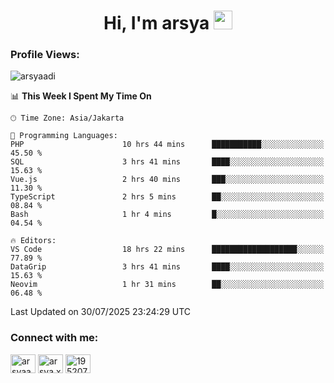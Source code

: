 <h1 align="center">Hi, I'm arsya 
  <img src="https://media.giphy.com/media/hvRJCLFzcasrR4ia7z/giphy.gif" width="30px"/>
</h1>

<p align="left"> <h3>Profile Views:</h3> <img src="https://komarev.com/ghpvc/?username=arsyaadi&label=Profile%20views&color=0e75b6&style=flat" alt="arsyaadi" /> </p>

<!--START_SECTION:waka-->
📊 **This Week I Spent My Time On** 

```text
🕑︎ Time Zone: Asia/Jakarta

💬 Programming Languages: 
PHP                      10 hrs 44 mins      ███████████░░░░░░░░░░░░░░   45.50 % 
SQL                      3 hrs 41 mins       ████░░░░░░░░░░░░░░░░░░░░░   15.63 % 
Vue.js                   2 hrs 40 mins       ███░░░░░░░░░░░░░░░░░░░░░░   11.30 % 
TypeScript               2 hrs 5 mins        ██░░░░░░░░░░░░░░░░░░░░░░░   08.84 % 
Bash                     1 hr 4 mins         █░░░░░░░░░░░░░░░░░░░░░░░░   04.54 % 

🔥 Editors: 
VS Code                  18 hrs 22 mins      ███████████████████░░░░░░   77.89 % 
DataGrip                 3 hrs 41 mins       ████░░░░░░░░░░░░░░░░░░░░░   15.63 % 
Neovim                   1 hr 31 mins        ██░░░░░░░░░░░░░░░░░░░░░░░   06.48 % 
```


 Last Updated on 30/07/2025 23:24:29 UTC
<!--END_SECTION:waka-->

<!-- - 📫 How to reach me **itsme@arsyaadi.software** -->


<h3 align="left">Connect with me:</h3>
<p align="left">
<a href="https://linkedin.com/in/arsyaadi" target="blank"><img align="center" src="https://raw.githubusercontent.com/rahuldkjain/github-profile-readme-generator/master/src/images/icons/Social/linked-in-alt.svg" alt="arsyaadi" height="30" width="40" /></a>
<a href="https://fb.com/arsya.xkz" target="blank"><img align="center" src="https://raw.githubusercontent.com/rahuldkjain/github-profile-readme-generator/master/src/images/icons/Social/facebook.svg" alt="arsya.xkz" height="30" width="40" /></a>
<a href="https://stackoverflow.com/users/19520749" target="blank"><img align="center" src="https://raw.githubusercontent.com/rahuldkjain/github-profile-readme-generator/master/src/images/icons/Social/stack-overflow.svg" alt="19520749" height="30" width="40" /></a>
</p>
